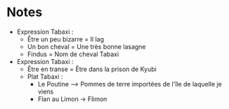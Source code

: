 # Notes
* Expression Tabaxi : 
    * Être un peu bizarre = Il lag
    * Un bon cheval = Une très bonne lasagne
    * Findus = Nom de cheval Tabaxi
* Expression Tabaxi :
    * Être en transe = Être dans la prison de Kyubi
    * Plat Tabaxi : 
        * Le Poutine --> Pommes de terre importées de l'île de laquelle je viens
        * Flan au Limon -> Flimon
    

